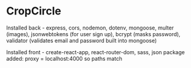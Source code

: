 # CropCircle

Installed back - express, cors, nodemon, dotenv, mongoose, multer (images), jsonwebtokens (for user sign up), bcrypt (masks password), validator (validates email and password built into mongoose)


Installed front - create-react-app, react-router-dom, sass, json package added: proxy = localhost:4000 so paths match


